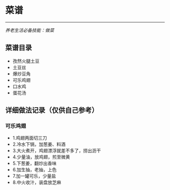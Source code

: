 # 菜谱
***
*养老生活必备技能：做菜*

## 菜谱目录
- 孜然火腿土豆
- 土豆丝
- 爆炒豆角
- 可乐鸡翅
- 口水鸡
- 蛋花汤

## 详细做法记录（仅供自己参考）
### 可乐鸡翅
- 1.鸡翅两面切三刀
- 2.冷水下锅，加葱姜、料酒
- 3.大火煮开，鸡翅漂浮就差不多了，捞出沥干
- 4.少量油，放鸡翅，煎至微黄
- 5.下葱姜，翻炒出香味
- 6.加生抽，老抽，上色
- 7.加一罐可乐，少量盐
- 8.中火收汁，装盘放芝麻